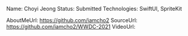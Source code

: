 Name: Choyi Jeong
Status: Submitted
Technologies: SwiftUI, SpriteKit

AboutMeUrl: https://github.com/iamcho2
SourceUrl: https://github.com/iamcho2/WWDC-2021
VideoUrl: 

<!---
EXAMPLE
Name: John Appleseed
Status: Submitted <or> Winner <or> Distinguished <or> Rejected
Technologies: SwiftUI, RealityKit, CoreGraphic

AboutMeUrl: https://linkedin.com/in/johnappleseed
SourceUrl: https://github.com/johnappleseed/wwdc2025
VideoUrl: https://youtu.be/ABCDE123456
-->

